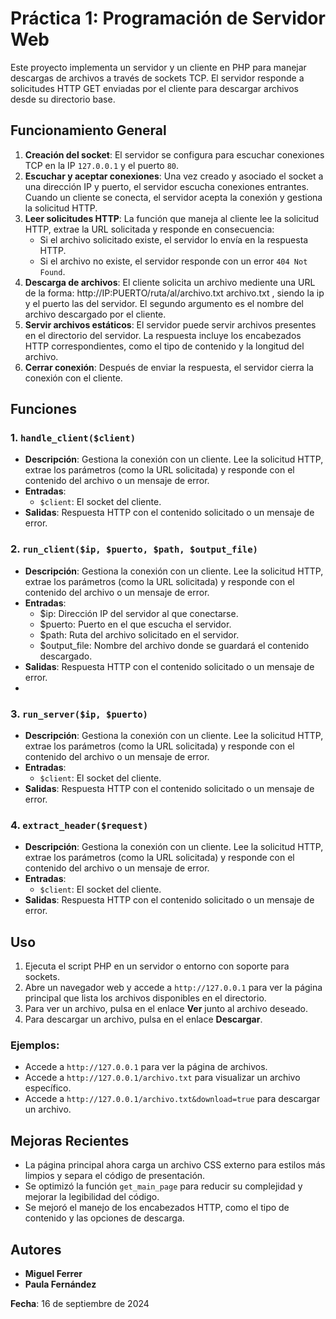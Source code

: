 # Práctica 1: Programación de Servidor Web
Este proyecto implementa un servidor y un cliente en PHP para manejar descargas de archivos a través de sockets TCP. El servidor responde a solicitudes HTTP GET enviadas por el cliente para descargar archivos desde su directorio base.

## Funcionamiento General

1. **Creación del socket**: El servidor se configura para escuchar conexiones TCP en la IP `127.0.0.1` y el puerto `80`.
2. **Escuchar y aceptar conexiones**: Una vez creado y asociado el socket a una dirección IP y puerto, el servidor escucha conexiones entrantes. Cuando un cliente se conecta, el servidor acepta la conexión y gestiona la solicitud HTTP.
3. **Leer solicitudes HTTP**: La función que maneja al cliente lee la solicitud HTTP, extrae la URL solicitada y responde en consecuencia:
   - Si el archivo solicitado existe, el servidor lo envía en la respuesta HTTP.
   - Si el archivo no existe, el servidor responde con un error `404 Not Found`.
4. **Descarga de archivos**: El cliente solicita un archivo mediente una URL de la forma:  http://IP:PUERTO/ruta/al/archivo.txt archivo.txt , siendo la ip y el puerto las del servidor. El segundo argumento es el nombre del archivo descargado por el cliente.
5. **Servir archivos estáticos**: El servidor puede servir archivos presentes en el directorio del servidor. La respuesta incluye los encabezados HTTP correspondientes, como el tipo de contenido y la longitud del archivo.
6. **Cerrar conexión**: Después de enviar la respuesta, el servidor cierra la conexión con el cliente.

## Funciones

### 1. `handle_client($client)`

- **Descripción**: Gestiona la conexión con un cliente. Lee la solicitud HTTP, extrae los parámetros (como la URL solicitada) y responde con el contenido del archivo o un mensaje de error.
- **Entradas**:
  - `$client`: El socket del cliente.
- **Salidas**: Respuesta HTTP con el contenido solicitado o un mensaje de error.

### 2. `run_client($ip, $puerto, $path, $output_file)`

- **Descripción**: Gestiona la conexión con un cliente. Lee la solicitud HTTP, extrae los parámetros (como la URL solicitada) y responde con el contenido del archivo o un mensaje de error.
- **Entradas**:
  - $ip: Dirección IP del servidor al que conectarse.
  - $puerto: Puerto en el que escucha el servidor.
  - $path: Ruta del archivo solicitado en el servidor.
  - $output_file: Nombre del archivo donde se guardará el contenido descargado.
- **Salidas**: Respuesta HTTP con el contenido solicitado o un mensaje de error.
- 
### 3. `run_server($ip, $puerto)`

- **Descripción**: Gestiona la conexión con un cliente. Lee la solicitud HTTP, extrae los parámetros (como la URL solicitada) y responde con el contenido del archivo o un mensaje de error.
- **Entradas**:
  - `$client`: El socket del cliente.
- **Salidas**: Respuesta HTTP con el contenido solicitado o un mensaje de error.

### 4. `extract_header($request)`

- **Descripción**: Gestiona la conexión con un cliente. Lee la solicitud HTTP, extrae los parámetros (como la URL solicitada) y responde con el contenido del archivo o un mensaje de error.
- **Entradas**:
  - `$client`: El socket del cliente.
- **Salidas**: Respuesta HTTP con el contenido solicitado o un mensaje de error.


## Uso

1. Ejecuta el script PHP en un servidor o entorno con soporte para sockets.
2. Abre un navegador web y accede a `http://127.0.0.1` para ver la página principal que lista los archivos disponibles en el directorio.
3. Para ver un archivo, pulsa en el enlace **Ver** junto al archivo deseado.
4. Para descargar un archivo, pulsa en el enlace **Descargar**.

### Ejemplos:

- Accede a `http://127.0.0.1` para ver la página de archivos.
- Accede a `http://127.0.0.1/archivo.txt` para visualizar un archivo específico.
- Accede a `http://127.0.0.1/archivo.txt&download=true` para descargar un archivo.

## Mejoras Recientes

- La página principal ahora carga un archivo CSS externo para estilos más limpios y separa el código de presentación.
- Se optimizó la función `get_main_page` para reducir su complejidad y mejorar la legibilidad del código.
- Se mejoró el manejo de los encabezados HTTP, como el tipo de contenido y las opciones de descarga.

## Autores

- **Miguel Ferrer**
- **Paula Fernández**

**Fecha**: 16 de septiembre de 2024
